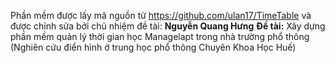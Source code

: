 Phần mềm được lấy mã nguồn từ https://github.com/ulan17/TimeTable và được chỉnh sửa bởi chủ nhiệm đề tài: **Nguyễn Quang Hưng**
**Đề tài:** Xây dựng phần mềm quản lý thời gian học Managelapt trong nhà trường phổ thông (Nghiên cứu điển hình ở trung học phổ thông Chuyên Khoa Học Huế)
